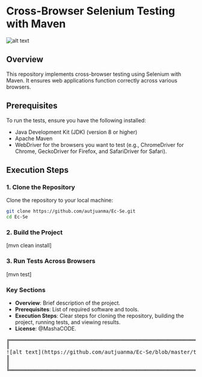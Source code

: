 # Cross-Browser Selenium Testing with Maven

![alt text](https://github.com/autjuanma/Ec-Se/blob/master/test-report/9876567890.jpg)


## Overview

This repository implements cross-browser testing using Selenium with Maven. It ensures web applications function correctly across various browsers.

## Prerequisites

To run the tests, ensure you have the following installed:

- Java Development Kit (JDK) (version 8 or higher)
- Apache Maven
- WebDriver for the browsers you want to test (e.g., ChromeDriver for Chrome, GeckoDriver for Firefox, and SafariDriver for Safari).

## Execution Steps

### 1. Clone the Repository

Clone the repository to your local machine:

```bash
git clone https://github.com/autjuanma/Ec-Se.git
cd Ec-Se
```

### 2. Build the Project

[mvn clean install]

### 3. Run Tests Across Browsers

[mvn test]



### Key Sections

- **Overview**: Brief description of the project.
- **Prerequisites**: List of required software and tools.
- **Execution Steps**: Clear steps for cloning the repository, building the project, running tests, and viewing results.
- **License**: @MashaCODE.




<div align="center">
<pre>
╔═════════════════════════════════════════════════════════════════════════════════╗
║                                                                                 ║
![alt text](https://github.com/autjuanma/Ec-Se/blob/master/test-report/7657890.png)
║                                                                                 ║
║                                                                                 ║
╚═════════════════════════════════════════════════════════════════════════════════╝
</pre>
</div>




